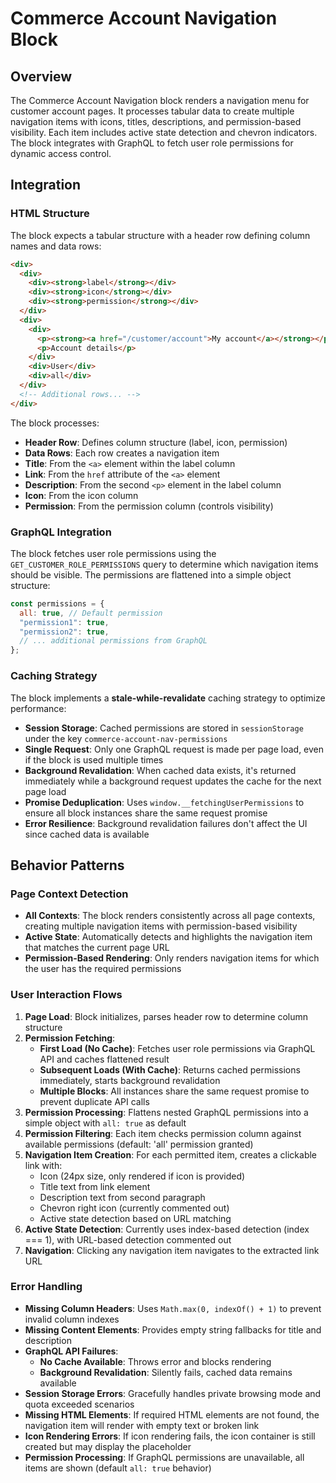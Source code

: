 # Commerce Account Navigation Block

## Overview

The Commerce Account Navigation block renders a navigation menu for customer account pages. It processes tabular data to create multiple navigation items with icons, titles, descriptions, and permission-based visibility. Each item includes active state detection and chevron indicators. The block integrates with GraphQL to fetch user role permissions for dynamic access control.

## Integration

### HTML Structure

The block expects a tabular structure with a header row defining column names and data rows:

```html
<div>
  <div>
    <div><strong>label</strong></div>
    <div><strong>icon</strong></div>
    <div><strong>permission</strong></div>
  </div>
  <div>
    <div>
      <p><strong><a href="/customer/account">My account</a></strong></p>
      <p>Account details</p>
    </div>
    <div>User</div>
    <div>all</div>
  </div>
  <!-- Additional rows... -->
</div>
```

The block processes:
- **Header Row**: Defines column structure (label, icon, permission)
- **Data Rows**: Each row creates a navigation item
- **Title**: From the `<a>` element within the label column
- **Link**: From the `href` attribute of the `<a>` element
- **Description**: From the second `<p>` element in the label column
- **Icon**: From the icon column
- **Permission**: From the permission column (controls visibility)

### GraphQL Integration

The block fetches user role permissions using the `GET_CUSTOMER_ROLE_PERMISSIONS` query to determine which navigation items should be visible. The permissions are flattened into a simple object structure:

```javascript
const permissions = {
  all: true, // Default permission
  "permission1": true,
  "permission2": true,
  // ... additional permissions from GraphQL
};
```

### Caching Strategy

The block implements a **stale-while-revalidate** caching strategy to optimize performance:

- **Session Storage**: Cached permissions are stored in `sessionStorage` under the key `commerce-account-nav-permissions`
- **Single Request**: Only one GraphQL request is made per page load, even if the block is used multiple times
- **Background Revalidation**: When cached data exists, it's returned immediately while a background request updates the cache for the next page load
- **Promise Deduplication**: Uses `window.__fetchingUserPermissions` to ensure all block instances share the same request promise
- **Error Resilience**: Background revalidation failures don't affect the UI since cached data is available

<!-- ### URL Parameters

No URL parameters affect this block's behavior. -->

<!-- ### Local Storage

No localStorage keys are used by this block. -->

<!-- ### Events

#### Event Listeners

No event listeners are implemented in this block.

#### Event Emitters

No events are emitted by this block. -->

## Behavior Patterns

### Page Context Detection

- **All Contexts**: The block renders consistently across all page contexts, creating multiple navigation items with permission-based visibility
- **Active State**: Automatically detects and highlights the navigation item that matches the current page URL
- **Permission-Based Rendering**: Only renders navigation items for which the user has the required permissions

### User Interaction Flows

1. **Page Load**: Block initializes, parses header row to determine column structure
2. **Permission Fetching**: 
   - **First Load (No Cache)**: Fetches user role permissions via GraphQL API and caches flattened result
   - **Subsequent Loads (With Cache)**: Returns cached permissions immediately, starts background revalidation
   - **Multiple Blocks**: All instances share the same request promise to prevent duplicate API calls
3. **Permission Processing**: Flattens nested GraphQL permissions into a simple object with `all: true` as default
4. **Permission Filtering**: Each item checks permission column against available permissions (default: 'all' permission granted)
5. **Navigation Item Creation**: For each permitted item, creates a clickable link with:
   - Icon (24px size, only rendered if icon is provided)
   - Title text from link element
   - Description text from second paragraph
   - Chevron right icon (currently commented out)
   - Active state detection based on URL matching
6. **Active State Detection**: Currently uses index-based detection (index === 1), with URL-based detection commented out
7. **Navigation**: Clicking any navigation item navigates to the extracted link URL

### Error Handling

- **Missing Column Headers**: Uses `Math.max(0, indexOf() + 1)` to prevent invalid column indexes
- **Missing Content Elements**: Provides empty string fallbacks for title and description
- **GraphQL API Failures**: 
  - **No Cache Available**: Throws error and blocks rendering
  - **Background Revalidation**: Silently fails, cached data remains available
- **Session Storage Errors**: Gracefully handles private browsing mode and quota exceeded scenarios
- **Missing HTML Elements**: If required HTML elements are not found, the navigation item will render with empty text or broken link
- **Icon Rendering Errors**: If icon rendering fails, the icon container is still created but may display the placeholder
- **Permission Processing**: If GraphQL permissions are unavailable, all items are shown (default `all: true` behavior)
